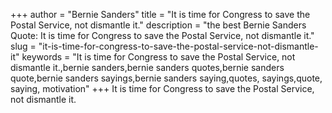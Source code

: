 +++
author = "Bernie Sanders"
title = "It is time for Congress to save the Postal Service, not dismantle it."
description = "the best Bernie Sanders Quote: It is time for Congress to save the Postal Service, not dismantle it."
slug = "it-is-time-for-congress-to-save-the-postal-service-not-dismantle-it"
keywords = "It is time for Congress to save the Postal Service, not dismantle it.,bernie sanders,bernie sanders quotes,bernie sanders quote,bernie sanders sayings,bernie sanders saying,quotes, sayings,quote, saying, motivation"
+++
It is time for Congress to save the Postal Service, not dismantle it.
